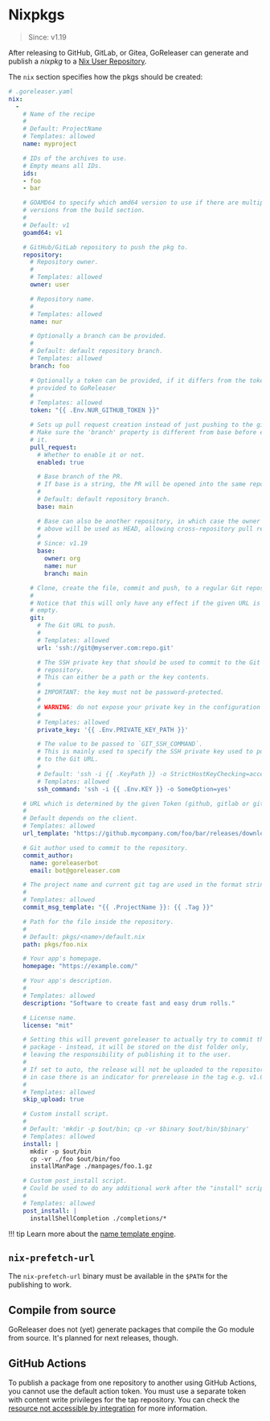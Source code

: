 # Nixpkgs

> Since: v1.19

After releasing to GitHub, GitLab, or Gitea, GoReleaser can generate and publish
a _nixpkg_ to a [Nix User Repository][nur].

[nur]: https://github.com/nix-community/NUR

The `nix` section specifies how the pkgs should be created:

```yaml
# .goreleaser.yaml
nix:
  -
    # Name of the recipe
    #
    # Default: ProjectName
    # Templates: allowed
    name: myproject

    # IDs of the archives to use.
    # Empty means all IDs.
    ids:
    - foo
    - bar

    # GOAMD64 to specify which amd64 version to use if there are multiple
    # versions from the build section.
    #
    # Default: v1
    goamd64: v1

    # GitHub/GitLab repository to push the pkg to.
    repository:
      # Repository owner.
      #
      # Templates: allowed
      owner: user

      # Repository name.
      #
      # Templates: allowed
      name: nur

      # Optionally a branch can be provided.
      #
      # Default: default repository branch.
      # Templates: allowed
      branch: foo

      # Optionally a token can be provided, if it differs from the token
      # provided to GoReleaser
      #
      # Templates: allowed
      token: "{{ .Env.NUR_GITHUB_TOKEN }}"

      # Sets up pull request creation instead of just pushing to the given branch.
      # Make sure the 'branch' property is different from base before enabling
      # it.
      pull_request:
        # Whether to enable it or not.
        enabled: true

        # Base branch of the PR.
        # If base is a string, the PR will be opened into the same repository.
        #
        # Default: default repository branch.
        base: main

        # Base can also be another repository, in which case the owner and name
        # above will be used as HEAD, allowing cross-repository pull requests.
        #
        # Since: v1.19
        base:
          owner: org
          name: nur
          branch: main

      # Clone, create the file, commit and push, to a regular Git repository.
      #
      # Notice that this will only have any effect if the given URL is not
      # empty.
      git:
        # The Git URL to push.
        #
        # Templates: allowed
        url: 'ssh://git@myserver.com:repo.git'

        # The SSH private key that should be used to commit to the Git
        # repository.
        # This can either be a path or the key contents.
        #
        # IMPORTANT: the key must not be password-protected.
        #
        # WARNING: do not expose your private key in the configuration file!
        #
        # Templates: allowed
        private_key: '{{ .Env.PRIVATE_KEY_PATH }}'

        # The value to be passed to `GIT_SSH_COMMAND`.
        # This is mainly used to specify the SSH private key used to pull/push
        # to the Git URL.
        #
        # Default: 'ssh -i {{ .KeyPath }} -o StrictHostKeyChecking=accept-new -F /dev/null'
        # Templates: allowed
        ssh_command: 'ssh -i {{ .Env.KEY }} -o SomeOption=yes'

    # URL which is determined by the given Token (github, gitlab or gitea).
    #
    # Default depends on the client.
    # Templates: allowed
    url_template: "https://github.mycompany.com/foo/bar/releases/download/{{ .Tag }}/{{ .ArtifactName }}"

    # Git author used to commit to the repository.
    commit_author:
      name: goreleaserbot
      email: bot@goreleaser.com

    # The project name and current git tag are used in the format string.
    #
    # Templates: allowed
    commit_msg_template: "{{ .ProjectName }}: {{ .Tag }}"

    # Path for the file inside the repository.
    #
    # Default: pkgs/<name>/default.nix
    path: pkgs/foo.nix

    # Your app's homepage.
    homepage: "https://example.com/"

    # Your app's description.
    #
    # Templates: allowed
    description: "Software to create fast and easy drum rolls."

    # License name.
    license: "mit"

    # Setting this will prevent goreleaser to actually try to commit the updated
    # package - instead, it will be stored on the dist folder only,
    # leaving the responsibility of publishing it to the user.
    #
    # If set to auto, the release will not be uploaded to the repository
    # in case there is an indicator for prerelease in the tag e.g. v1.0.0-rc1
    #
    # Templates: allowed
    skip_upload: true

    # Custom install script.
    #
    # Default: 'mkdir -p $out/bin; cp -vr $binary $out/bin/$binary'
    # Templates: allowed
    install: |
      mkdir -p $out/bin
      cp -vr ./foo $out/bin/foo
      installManPage ./manpages/foo.1.gz

    # Custom post_install script.
    # Could be used to do any additional work after the "install" script
    #
    # Templates: allowed
    post_install: |
      installShellCompletion ./completions/*
```

!!! tip
    Learn more about the [name template engine](/customization/templates/).

## `nix-prefetch-url`

The `nix-prefetch-url` binary must be available in the `$PATH` for the
publishing to work.

## Compile from source

GoReleaser does not (yet) generate packages that compile the Go module from
source.
It's planned for next releases, though.

## GitHub Actions

To publish a package from one repository to another using GitHub Actions, you
cannot use the default action token.
You must use a separate token with content write privileges for the tap
repository.
You can check the
[resource not accessible by integration](/errors/resource-not-accessible-by-integration/)
for more information.


